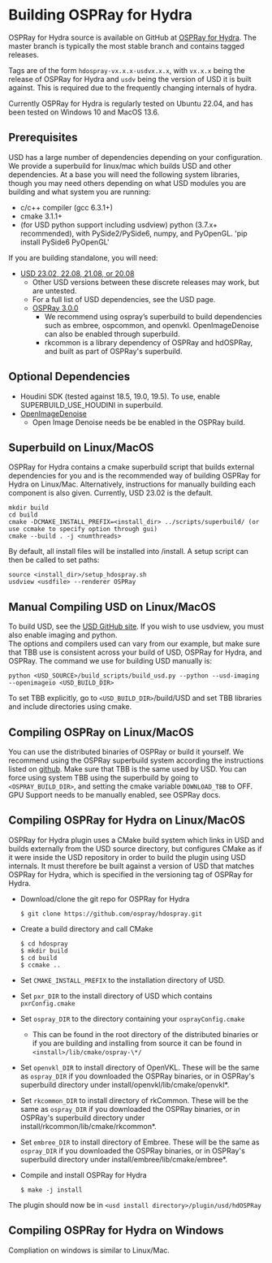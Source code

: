 # Building OSPRay for Hydra

OSPRay for Hydra source is available on GitHub at
[OSPRay for Hydra](http://github.com/ospray/hdospray). The master branch is typically
the most stable branch and contains tagged releases.

Tags are of the form `hdospray-vx.x.x-usdvx.x.x`, with `vx.x.x` being the
release of OSPRay for Hydra and `usdv` being the version of USD it is built against.
This is required due to the frequently changing internals of hydra.

Currently OSPRay for Hydra is regularly tested on Ubuntu 22.04, and has been tested on Windows 10 and MacOS 13.6.

## Prerequisites

USD has a large number of dependencies depending on your configuration.  We provide a superbuild for linux/mac which builds USD and other dependencies.  At a base you will need the following system libraries, though you may need others depending on what USD modules you are building and what system you are running:
- c/c++ compiler (gcc 6.3.1+)
- cmake 3.1.1+
- (for USD python support including usdview) python (3.7.x+ recommended), with PySide2/PySide6, numpy, and PyOpenGL.  'pip install PySide6 PyOpenGL'

If you are building standalone, you will need:
- [USD 23.02, 22.08, 21.08, or 20.08](https://graphics.pixar.com/usd/docs/index.html)
  - Other USD versions between these discrete releases may work, but are untested.
  - For a full list of USD dependencies, see the USD page.
  - [OSPRay 3.0.0](http://www.ospray.org/)
      - We recommend using ospray’s superbuild to build dependencies
        such as embree, ospcommon, and openvkl.  OpenImageDenoise can
        also be enabled through superbuild.
      - rkcommon is a library dependency of OSPRay and hdOSPRay, and built as part of OSPRay's superbuild.

## Optional Dependencies

  - Houdini SDK (tested against 18.5, 19.0, 19.5). To use, enable SUPERBUILD_USE_HOUDINI in superbuild.
  - [OpenImageDenoise](https://github.com/OpenImageDenoise/oidn.git)
      - Open Image Denoise needs be be enabled in the OSPRay build.

## Superbuild on Linux/MacOS

OSPRay for Hydra contains a cmake superbuild script that builds external dependencies for you
and is the recommended way of building OSPRay for Hydra on Linux/Mac. Alternatively, instructions for
manually building each component is also given.  Currently, USD 23.02 is the default.

```
mkdir build
cd build
cmake -DCMAKE_INSTALL_PREFIX=<install_dir> ../scripts/superbuild/ (or use ccmake to specify option through gui)
cmake --build . -j <numthreads>
```

By default, all install files will be installed into <build dir>/install.
A setup script can then be called to set paths:

```
source <install_dir>/setup_hdospray.sh
usdview <usdfile> --renderer OSPRay
```

## Manual Compiling USD on Linux/MacOS

To build USD, see the [USD GitHub
site](https://github.com/PixarAnimationStudios/USD). 
If you wish to use usdview, you must also enable imaging and python.  
The options and compilers used can vary from our example,
 but make sure that TBB use is consistent across your build of USD, 
 OSPRay for Hydra, and OSPRay.  The command we use for building USD manually is:
```
python <USD_SOURCE>/build_scripts/build_usd.py --python --usd-imaging --openimageio <USD_BUILD_DIR>
```

To set TBB explicitly, go to `<USD_BUILD_DIR>`/build/USD and set TBB libraries and include directories using cmake. 

## Compiling OSPRay on Linux/MacOS

You can use the distributed binaries of OSPRay or build it yourself.
We recommend using the OSPRay superbuild system according the instructions listed on [github](https://github.com/ospray/OSPRay).  Make sure that TBB is the same used by USD.  You can force using system TBB using the superbuild by going to `<OSPRAY_BUILD_DIR>`, and setting the cmake variable `DOWNLOAD_TBB` to OFF. GPU Support
needs to be manually enabled, see OSPRay docs.

## Compiling OSPRay for Hydra on Linux/MacOS

OSPRay for Hydra plugin uses a CMake build system which links in USD and builds
externally from the USD source directory, but configures CMake as if it were
inside the USD repository in order to build the plugin using USD internals. It
must therefore be built against a version of USD that matches OSPRay for Hydra, which is
specified in the versioning tag of OSPRay for Hydra.

- Download/clone the git repo for OSPRay for Hydra

    ```
    $ git clone https://github.com/ospray/hdospray.git
    ```

- Create a build directory and call CMake

    ```
    $ cd hdospray
    $ mkdir build
    $ cd build
    $ ccmake ..
    ```

- Set `CMAKE_INSTALL_PREFIX` to the installation directory of USD.
- Set `pxr_DIR` to the install directory of USD which contains `pxrConfig.cmake`
- Set `ospray_DIR` to the directory containing your `osprayConfig.cmake`
    - This can be found in the root directory of the distributed binaries or
      if you are building and installing from source it can be found in
      `<install>/lib/cmake/ospray-\*/`
- Set `openvkl_DIR` to install directory of OpenVKL. These will be the same as
  `ospray_DIR` if you downloaded the OSPRay binaries, or in OSPRay's 
  superbuild directory under install/openvkl/lib/cmake/openvkl*.
- Set `rkcommon_DIR` to install directory of rkCommon. These will be the same as
  `ospray_DIR` if you downloaded the OSPRay binaries, or in OSPRay's 
  superbuild directory under install/rkcommon/lib/cmake/rkcommon*.
- Set `embree_DIR` to install directory of Embree. These will be the same as
  `ospray_DIR` if you downloaded the OSPRay binaries, or in OSPRay's 
  superbuild directory under install/embree/lib/cmake/embree*.
- Compile and install OSPRay for Hydra

    ```
    $ make -j install
    ```

The plugin should now be in `<usd install directory>/plugin/usd/hdOSPRay`

## Compiling OSPRay for Hydra on Windows

Compliation on windows is similar to Linux/Mac.
